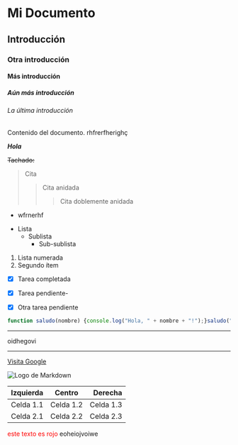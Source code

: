 # Mi Documento
## Introducción
### Otra introducción
#### Más introducción
##### Aún más introducción
###### La última introducción

Contenido del documento. rhfrerfherighç


***Hola***

~~Tachado:~~
> Cita
>> Cita anidada
>>> Cita doblemente anidada


- wfrnerhf

* Lista
    * Sublista
        * Sub-sublista

1. Lista numerada
2. Segundo ítem


- [x] Tarea completada
- [x] Tarea pendiente- 
- [x] Otra tarea pendiente


```javascript
function saludo(nombre) {console.log("Hola, " + nombre + "!");}saludo("Mundo");
```

---


oidhegovi



---


[Visita Google](https://www.google.com "Buscador de Google")


![Logo de Markdown](https://markdown-here.com/img/icon256.png)

| Izquierda | Centro | Derecha |
|:----------|:------:|--------:|
| Celda 1.1 | Celda 1.2 | Celda 1.3 |
| Celda 2.1 | Celda 2.2 | Celda 2.3 |


[^1]: Este es el texto de la nota al pie.

 <span style="color:red;">este texto es rojo</span>
eoheiojvoiwe




